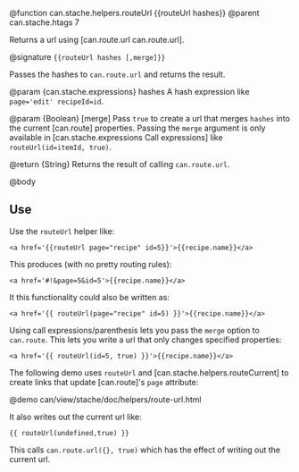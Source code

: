 @function can.stache.helpers.routeUrl {{routeUrl hashes}}
@parent can.stache.htags 7

Returns a url using [can.route.url can.route.url].

@signature `{{routeUrl hashes [,merge]}}`

Passes the hashes to `can.route.url` and returns the result.

@param {can.stache.expressions} hashes A hash expression like `page='edit' recipeId=id`.

@param {Boolean} [merge] Pass `true` to create a url that merges `hashes` into the 
current [can.route] properties.  Passing the `merge` argument is only available 
in [can.stache.expressions Call expressions] like `routeUrl(id=itemId, true)`.

@return {String} Returns the result of calling `can.route.url`.

@body

## Use

Use the `routeUrl` helper like:

```
<a href='{{routeUrl page="recipe" id=5}}'>{{recipe.name}}</a>
```

This produces (with no pretty routing rules):

```
<a href='#!&page=5&id=5'>{{recipe.name}}</a>
```

It this functionality could also be written as:

```
<a href='{{ routeUrl(page="recipe" id=5) }}'>{{recipe.name}}</a>
```

Using call expressions/parenthesis lets you pass the `merge` option to `can.route`.  This
lets you write a url that only changes specified properties:

```
<a href='{{ routeUrl(id=5, true) }}'>{{recipe.name}}</a>
```




The following demo uses `routeUrl` and [can.stache.helpers.routeCurrent] to 
create links that update [can.route]'s `page` attribute:

@demo can/view/stache/doc/helpers/route-url.html

It also writes out the current url like:

```
{{ routeUrl(undefined,true) }}
```

This calls `can.route.url({}, true)` which has the effect of writing out
the current url.

